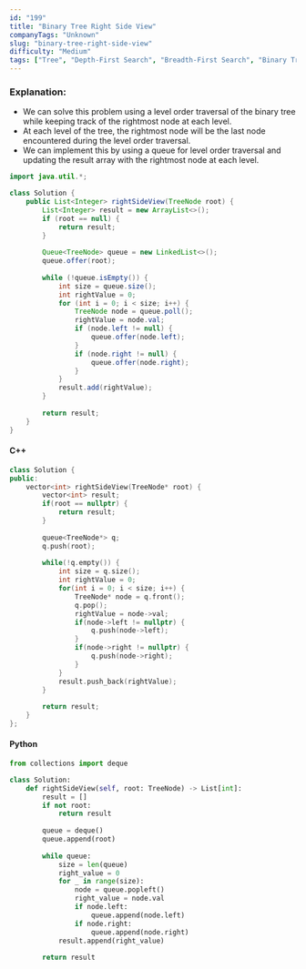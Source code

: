 ```yaml
---
id: "199"
title: "Binary Tree Right Side View"
companyTags: "Unknown"
slug: "binary-tree-right-side-view"
difficulty: "Medium"
tags: ["Tree", "Depth-First Search", "Breadth-First Search", "Binary Tree"]
---
```


### Explanation:
- We can solve this problem using a level order traversal of the binary tree while keeping track of the rightmost node at each level.
- At each level of the tree, the rightmost node will be the last node encountered during the level order traversal.
- We can implement this by using a queue for level order traversal and updating the result array with the rightmost node at each level.

```java
import java.util.*;

class Solution {
    public List<Integer> rightSideView(TreeNode root) {
        List<Integer> result = new ArrayList<>();
        if (root == null) {
            return result;
        }
        
        Queue<TreeNode> queue = new LinkedList<>();
        queue.offer(root);
        
        while (!queue.isEmpty()) {
            int size = queue.size();
            int rightValue = 0;
            for (int i = 0; i < size; i++) {
                TreeNode node = queue.poll();
                rightValue = node.val;
                if (node.left != null) {
                    queue.offer(node.left);
                }
                if (node.right != null) {
                    queue.offer(node.right);
                }
            }
            result.add(rightValue);
        }
        
        return result;
    }
}
```

#### C++
```cpp
class Solution {
public:
    vector<int> rightSideView(TreeNode* root) {
        vector<int> result;
        if(root == nullptr) {
            return result;
        }
        
        queue<TreeNode*> q;
        q.push(root);
        
        while(!q.empty()) {
            int size = q.size();
            int rightValue = 0;
            for(int i = 0; i < size; i++) {
                TreeNode* node = q.front();
                q.pop();
                rightValue = node->val;
                if(node->left != nullptr) {
                    q.push(node->left);
                }
                if(node->right != nullptr) {
                    q.push(node->right);
                }
            }
            result.push_back(rightValue);
        }
        
        return result;
    }
};
```

#### Python
```python
from collections import deque

class Solution:
    def rightSideView(self, root: TreeNode) -> List[int]:
        result = []
        if not root:
            return result
        
        queue = deque()
        queue.append(root)
        
        while queue:
            size = len(queue)
            right_value = 0
            for _ in range(size):
                node = queue.popleft()
                right_value = node.val
                if node.left:
                    queue.append(node.left)
                if node.right:
                    queue.append(node.right)
            result.append(right_value)
        
        return result
```